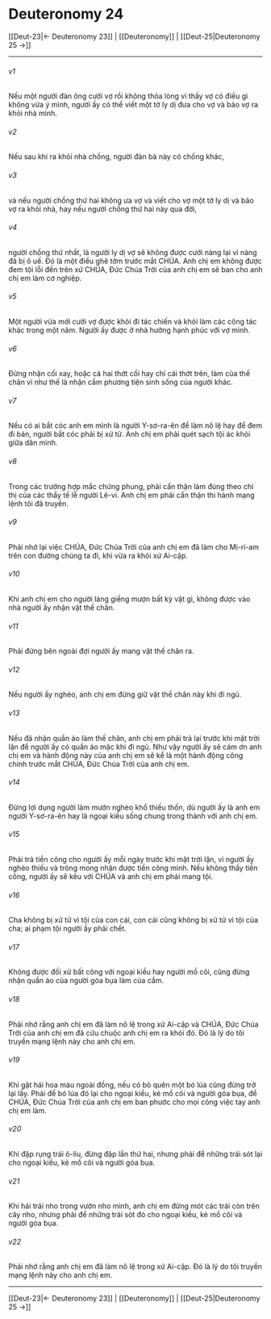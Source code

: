 # Deuteronomy 24

[[Deut-23|← Deuteronomy 23]] | [[Deuteronomy]] | [[Deut-25|Deuteronomy 25 →]]
***



###### v1 
Nếu một người đàn ông cưới vợ rồi không thỏa lòng vì thấy vợ có điều gì không vừa ý mình, người ấy có thể viết một tờ ly dị đưa cho vợ và bảo vợ ra khỏi nhà mình. 

###### v2 
Nếu sau khi ra khỏi nhà chồng, người đàn bà này có chồng khác, 

###### v3 
và nếu người chồng thứ hai không ưa vợ và viết cho vợ một tờ ly dị và bảo vợ ra khỏi nhà, hay nếu người chồng thứ hai này qua đời, 

###### v4 
người chồng thứ nhất, là người ly dị vợ sẽ không được cưới nàng lại vì nàng đã bị ô uế. Đó là một điều ghê tởm trước mắt CHÚA. Anh chị em không được đem tội lỗi đến trên xứ CHÚA, Đức Chúa Trời của anh chị em sẽ ban cho anh chị em làm cơ nghiệp. 

###### v5 
Một người vừa mới cưới vợ được khỏi đi tác chiến và khỏi làm các công tác khác trong một năm. Người ấy được ở nhà hưởng hạnh phúc với vợ mình. 

###### v6 
Đừng nhận cối xay, hoặc cả hai thớt cối hay chỉ cái thớt trên, làm của thế chân vì như thế là nhận cầm phương tiện sinh sống của người khác. 

###### v7 
Nếu có ai bắt cóc anh em mình là người Y-sơ-ra-ên để làm nô lệ hay để đem đi bán, người bắt cóc phải bị xử tử. Anh chị em phải quét sạch tội ác khỏi giữa dân mình. 

###### v8 
Trong các trường hợp mắc chứng phung, phải cẩn thận làm đúng theo chỉ thị của các thầy tế lễ người Lê-vi. Anh chị em phải cẩn thận thi hành mạng lệnh tôi đã truyền. 

###### v9 
Phải nhớ lại việc CHÚA, Đức Chúa Trời của anh chị em đã làm cho Mi-ri-am trên con đường chúng ta đi, khi vừa ra khỏi xứ Ai-cập. 

###### v10 
Khi anh chị em cho người láng giềng mượn bất kỳ vật gì, không được vào nhà người ấy nhận vật thế chân. 

###### v11 
Phải đứng bên ngoài đợi người ấy mang vật thế chân ra. 

###### v12 
Nếu người ấy nghèo, anh chị em đừng giữ vật thế chân này khi đi ngủ. 

###### v13 
Nếu đã nhận quần áo làm thế chân, anh chị em phải trả lại trước khi mặt trời lặn để người ấy có quần áo mặc khi đi ngủ. Như vậy người ấy sẽ cám ơn anh chị em và hành động này của anh chị em sẽ kể là một hành động công chính trước mắt CHÚA, Đức Chúa Trời của anh chị em. 

###### v14 
Đừng lợi dụng người làm mướn nghèo khổ thiếu thốn, dù người ấy là anh em người Y-sơ-ra-ên hay là ngoại kiều sống chung trong thành với anh chị em. 

###### v15 
Phải trả tiền công cho người ấy mỗi ngày trước khi mặt trời lặn, vì người ấy nghèo thiếu và trông mong nhận được tiền công mình. Nếu không thấy tiền công, người ấy sẽ kêu với CHÚA và anh chị em phải mang tội. 

###### v16 
Cha không bị xử tử vì tội của con cái, con cái cũng không bị xử tử vì tội của cha; ai phạm tội người ấy phải chết. 

###### v17 
Không được đối xử bất công với ngoại kiều hay người mồ côi, cũng đừng nhận quần áo của người góa bụa làm của cầm. 

###### v18 
Phải nhớ rằng anh chị em đã làm nô lệ trong xứ Ai-cập và CHÚA, Đức Chúa Trời của anh chị em đã cứu chuộc anh chị em ra khỏi đó. Đó là lý do tôi truyền mạng lệnh này cho anh chị em. 

###### v19 
Khi gặt hái hoa màu ngoài đồng, nếu có bỏ quên một bó lúa cũng đừng trở lại lấy. Phải để bó lúa đó lại cho ngoại kiều, kẻ mồ côi và người góa bụa, để CHÚA, Đức Chúa Trời của anh chị em ban phước cho mọi công việc tay anh chị em làm. 

###### v20 
Khi đập rụng trái ô-liu, đừng đập lần thứ hai, nhưng phải để những trái sót lại cho ngoại kiều, kẻ mồ côi và người góa bụa. 

###### v21 
Khi hái trái nho trong vườn nho mình, anh chị em đừng mót các trái còn trên cây nho, nhưng phải để những trái sót đó cho ngoại kiều, kẻ mồ côi và người góa bụa. 

###### v22 
Phải nhớ rằng anh chị em đã làm nô lệ trong xứ Ai-cập. Đó là lý do tôi truyền mạng lệnh này cho anh chị em.

***
[[Deut-23|← Deuteronomy 23]] | [[Deuteronomy]] | [[Deut-25|Deuteronomy 25 →]]
